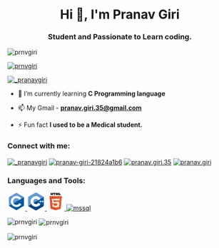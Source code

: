 <h1 align="center">Hi 👋, I'm Pranav Giri</h1>
<h3 align="center">Student and Passionate to Learn coding.</h3>

<p align="left"> <img src="https://komarev.com/ghpvc/?username=prnvgiri&label=Profile%20views&color=0e75b6&style=flat" alt="prnvgiri" /> </p>

<p align="left"> <a href="https://github.com/ryo-ma/github-profile-trophy"><img src="https://github-profile-trophy.vercel.app/?username=prnvgiri" alt="prnvgiri" /></a> </p>

<p align="left"> <a href="https://twitter.com/_pranavgiri" target="blank"><img src="https://img.shields.io/twitter/follow/_pranavgiri?logo=twitter&style=for-the-badge" alt="_pranavgiri" /></a> </p>

- 🌱 I’m currently learning **C Programming language**

- 📫 My Gmail - **pranav.giri.35@gmail.com**

- ⚡ Fun fact **I used to be a Medical student.**

<h3 align="left">Connect with me:</h3>
<p align="left">
<a href="https://twitter.com/_pranavgiri" target="blank"><img align="center" src="https://raw.githubusercontent.com/rahuldkjain/github-profile-readme-generator/master/src/images/icons/Social/twitter.svg" alt="_pranavgiri" height="30" width="40" /></a>
<a href="https://linkedin.com/in/pranav-giri-21824a1b6" target="blank"><img align="center" src="https://raw.githubusercontent.com/rahuldkjain/github-profile-readme-generator/master/src/images/icons/Social/linked-in-alt.svg" alt="pranav-giri-21824a1b6" height="30" width="40" /></a>
<a href="https://fb.com/pranav.giri.35" target="blank"><img align="center" src="https://raw.githubusercontent.com/rahuldkjain/github-profile-readme-generator/master/src/images/icons/Social/facebook.svg" alt="pranav.giri.35" height="30" width="40" /></a>
<a href="https://instagram.com/pranav.giri" target="blank"><img align="center" src="https://raw.githubusercontent.com/rahuldkjain/github-profile-readme-generator/master/src/images/icons/Social/instagram.svg" alt="pranav.giri" height="30" width="40" /></a>
</p>

<h3 align="left">Languages and Tools:</h3>
<p align="left"> <a href="https://www.cprogramming.com/" target="_blank" rel="noreferrer"> <img src="https://raw.githubusercontent.com/devicons/devicon/master/icons/c/c-original.svg" alt="c" width="40" height="40"/> </a> <a href="https://www.w3schools.com/cpp/" target="_blank" rel="noreferrer"> <img src="https://raw.githubusercontent.com/devicons/devicon/master/icons/cplusplus/cplusplus-original.svg" alt="cplusplus" width="40" height="40"/> </a> <a href="https://www.w3.org/html/" target="_blank" rel="noreferrer"> <img src="https://raw.githubusercontent.com/devicons/devicon/master/icons/html5/html5-original-wordmark.svg" alt="html5" width="40" height="40"/> </a> <a href="https://www.microsoft.com/en-us/sql-server" target="_blank" rel="noreferrer"> <img src="https://www.svgrepo.com/show/303229/microsoft-sql-server-logo.svg" alt="mssql" width="40" height="40"/> </a> </p>

<p><img align="left" src="https://github-readme-stats.vercel.app/api/top-langs?username=prnvgiri&show_icons=true&locale=en&layout=compact" alt="prnvgiri" /></p>

<p>&nbsp;<img align="center" src="https://github-readme-stats.vercel.app/api?username=prnvgiri&show_icons=true&locale=en" alt="prnvgiri" /></p>

<p><img align="center" src="https://github-readme-streak-stats.herokuapp.com/?user=prnvgiri&" alt="prnvgiri" /></p>
